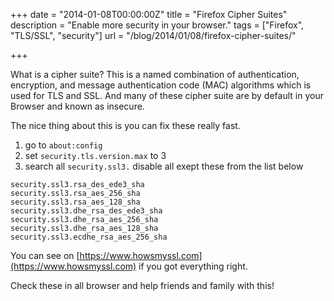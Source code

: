 +++
date = "2014-01-08T00:00:00Z"
title = "Firefox Cipher Suites"
description = "Enable more security in your browser."
tags = ["Firefox", "TLS/SSL", "security"]
url = "/blog/2014/01/08/firefox-cipher-suites/"

+++

What is a cipher suite? This is a named combination of authentication, encryption, and message authentication code (MAC) algorithms 
which is used for TLS and SSL. And many of these cipher suite are by default in your Browser and known as insecure.


The nice thing about this is you can fix these really fast.


1. go to `about:config`
2. set `security.tls.version.max` to 3
3. search all `security.ssl3.` disable all exept these from the list below

```
security.ssl3.rsa_des_ede3_sha
security.ssl3.rsa_aes_256_sha
security.ssl3.rsa_aes_128_sha
security.ssl3.dhe_rsa_des_ede3_sha
security.ssl3.dhe_rsa_aes_256_sha
security.ssl3.dhe_rsa_aes_128_sha
security.ssl3.ecdhe_rsa_aes_256_sha
```

You can see on [https://www.howsmyssl.com](https://www.howsmyssl.com) if you got everything right. 


Check these in all browser and help friends and family with this!

